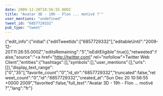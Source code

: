 ```yaml
---
date: 2009-12-20T10:56:55.000Z
title: "Avatar 3D - 19h - Flon ... motivé ?″"
user_mentions: "undefined"
tweet_id: "6857729332"
pub_type: "tweet"
---
```

{"edit_info":{"initial":{"editTweetIds":["6857729332"],"editableUntil":"2009-12-20T11:26:55.000Z","editsRemaining":"5","isEditEligible":true}},"retweeted":false,"source":"<a href=\"http://twitter.com\" rel=\"nofollow\">Twitter Web Client</a>","entities":{"hashtags":[],"symbols":[],"user_mentions":[],"urls":[]},"display_text_range":["0","35"],"favorite_count":"0","id_str":"6857729332","truncated":false,"retweet_count":"0","id":"6857729332","created_at":"Sun Dec 20 10:56:55 +0000 2009","favorited":false,"full_text":"Avatar 3D - 19h - Flon ... motivé ?","lang":"fr"}
